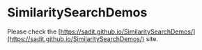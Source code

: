 # SimilaritySearchDemos

Please check the
[https://sadit.github.io/SimilaritySearchDemos/](https://sadit.github.io/SimilaritySearchDemos/) site.
